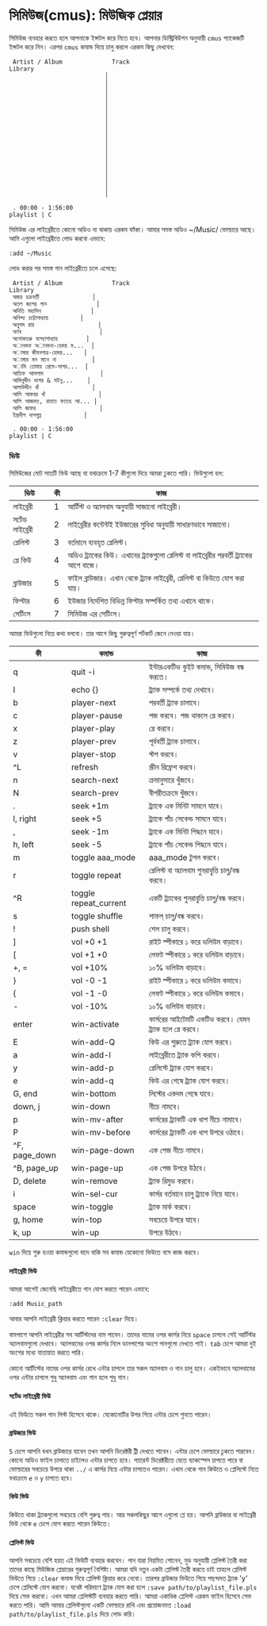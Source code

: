 # সিমিউজ(cmus): মিউজিক প্লেয়ার

সিমিউজ ব্যবহার করতে হলে আপনাকে ইন্সটল করে নিতে হবে। আপনার ডিস্ট্রিবিউশন অনুযায়ী `cmus` প্যাকেজটি ইন্সটল করে নিন। এরপর `cmus` কমান্ড দিয়ে চালু করলে এরকম কিছু দেখবেন:

```
 Artist / Album              Track                                        Library
                           │
                           │
                           │
                           │
                           │
                           │
                           │
                           │
                           │
                           │
                           │
                           │
                           │
                           │
                           │
                           │
                           │
                           │

 . 00:00 - 1:56:00                                                 playlist | C
```

সিমিউজ এর লাইব্রেরীতে কোনো অডিও না থাকায় এরকম ফাঁকা। আমার সমস্ত অডিও ~/Music/ ফোল্ডারে আছে। আমি এগুলো লাইব্রেরীতে লোড করবো এভাবে:

```
:add ~/Music
```

লোড করার পর সমস্ত গান লাইব্রেরীতে চলে এসেছে:

```
 Artist / Album              Track                                        Library
 অজয় চক্রবর্তী               │
 অতল জলের গান              │
 অদিতি মহাসিন              │
 অনিন্দ্য চট্টোপাধ্যায়         │
 অনুপম রায়                  │
 অর্ণব                      │
 অশোকতরু বন্দ্যোপাধ্যায়        │
 অানমনা অানমনা-হেমন্ত ম...  │
 অামার জীবনপাত্র-হেমন্ত...   │
 অামার মন মানে না          │
 অামি তোমার প্রেমে-সাগর...  │
 আতিফ আসলাম                │
 আমিনুদ্দীন ডাগর & মইনু...    │
 আলাউদ্দীন খাঁ               │
 আলি আকবর খাঁ               │
 আলি আজমত, রাহাত ফতেহ আ... │
 আলি জাফর                  │
 ইন্দ্রদীপ দাশগুপ্ত            │

 . 00:00 - 1:56:00                                                 playlist | C
```

### ভিউ

সিমিউজের মোট সাতটি ভিউ আছে যা যথাক্রমে 1-7 কীগুলো দিয়ে আমরা ঢুকতে পারি। ভিউগুলো হল:

| ভিউ | কী | কাজ |
| --- | --- | -------------- |
| লাইব্রেরী | 1 | আর্টিস্ট ও অ্যালবাম অনুযায়ী সাজানো লাইব্রেরী। |
| সর্টেড লাইব্রেরী | 2 | লাইব্রেরীর কন্টেন্টই ইউজারের সুবিধা অনুযায়ী সাধারণভাবে সাজানো। |
| প্লেলিস্ট | 3 | বর্তমানে ব্যবহৃত প্লেলিস্ট। |
| প্লে কিউ | 4 | অডিও ট্র্যাকের কিউ। এখানের ট্র্যাকগুলো প্লেলিস্ট বা লাইব্রেরীর পরবর্তী ট্র্যাকের আগে বাজে। |
| ব্রাউজার | 5 | ফাইল ব্রাউজার। এখান থেকে ট্র্যাক লাইব্রেরী, প্লেলিস্ট বা কিউতে যোগ করা যায়। |
| ফিল্টার | 6 | ইউজার নির্দেশিত বিভিন্ন ফিল্টার সম্পর্কিত তথ্য এখানে থাকে। |
| সেটিংস | 7 | সিমিউজ এর সেটিংস। |

আমরা ভিউগুলো নিয়ে কথা বলবো। তার আগে কিছু গুরুত্বপূর্ণ শর্টকার্ট জেনে নেওয়া যায়। 

| কী | কমান্ড | কাজ |
| ------- | ------- | -------------- |
| q | quit -i | ইন্টারএকটিভ কুইট কমান্ড, সিমিউজ বন্ধ করতে। |
| I | echo {} | ট্র্যাক সম্পর্কে তথ্য দেখাবে। |
| b | player-next | পরবর্তী ট্র্যাক চালাবে। |
| c | player-pause | পজ করবে। পজ থাকলে প্লে করবে। |
| x | player-play | প্লে করবে। |
| z | player-prev | পূর্ববর্তী ট্র্যাক চালাবে। |
| v | player-stop | স্টপ করবে। |
| ^L | refresh | স্ক্রীন রিফ্রেশ করবে। |
| n | search-next | ক্রমানুসারে খুঁজবে। |
| N | search-prev | বীপরীতক্রমে খুঁজবে। |
| . | seek +1m | ট্র্যাকে এক মিনিট সামনে যাবে। |
| l, right | seek +5 | ট্র্যাকে পাঁচ সেকেন্ড সামনে যাবে। |
| , | seek -1m | ট্র্যাকে এক মিনিট পিছনে যাবে। |
| h, left | seek -5 | ট্র্যাকে পাঁচ সেকেন্ড পিছনে যাবে। |
| m | toggle aaa_mode | aaa_mode টুগল করবে। |
| r | toggle repeat | প্লেলিস্ট বা অ্যালবাম পুনরাবৃৃত্তি চালু/বন্ধ করবে।  |
| ^R | toggle repeat_current | একটি ট্র্যাকের পুনরাবৃৃত্তি চালু/বন্ধ করবে। |
| s | toggle shuffle | শাফল্ চালু/বন্ধ করবে। |
| ! | push shell<space> | শেল চালু করবে। |
| ] | vol +0 +1 | রাইট স্পীকারে ১ করে ভলিউম বাড়াবে। |
| [ | vol +1 +0 | লেফট স্পীকারে ১ করে ভলিউম বাড়াবে। |
| +, = | vol +10% | ১০% ভলিউম বাড়াবে। |
| } | vol -0 -1 | রাইট স্পীকারে ১ করে ভলিউম কমাবে। |
| { | vol -1 -0 | লেফট স্পীকারে ১ করে ভলিউম কমাবে। |
| - | vol -10% | ১০% ভলিউম বাড়াবে। |
| enter | win-activate | কার্সরের আইটেমটি একটিভ করবে। যেমন ট্র্যাক হলে প্লে করবে। |
| E | win-add-Q | কিউ এর শুরুতে ট্র্যাক যোগ করবে। |
| a | win-add-l | লাইব্রেরীতে ট্র্যাক কপি করবে। |
| y | win-add-p | প্লেলিস্টে ট্র্যাক যোগ করবে। |
| e | win-add-q | কিউ এর শেষে ট্র্যাক যোগ করবে। |
| G, end | win-bottom | লিস্টের একদম শেষে যাবে। |
| down, j | win-down | নীচে নামবে। |
| p | win-mv-after | কার্সরের ট্র্যাকটি এক ধাপ নীচে নামাবে। |
| P | win-mv-before | কার্সরের ট্র্যাকটি এক ধাপ উপরে ওঠাবে। |
| ^F, page_down | win-page-down | এক পেজ নীচে নামবে। |
| ^B, page_up | win-page-up | এক পেজ উপরে উঠবে। |
| D, delete | win-remove | ট্র্যাক রিমুভ করবে। |
| i | win-sel-cur | কার্সর বর্তমানে চালু ট্র্যাকে নিয়ে যাবে। |
| space | win-toggle | ট্র্যাক মার্ক করবে। |
| g, home | win-top | সবচেয়ে উপরে যাবে।  |
| k, up | win-up | উপরে উঠবে। |

`win` দিয়ে শুরু হওয়া কমান্ডগুলো বাদে বাকি সব কমান্ড যেকোনো ভিউতে বসে কাজ করবে।

#### লাইব্রেরী ভিউ

আমরা আগেই জেনেছি লাইব্রেরীতে গান যোগ করতে পারেন এভাবে:

```
:add Music_path
```

আবার আপনি লাইব্রেরী ক্লিয়ার করতে পারেন `:clear` দিয়ে।

বামপাশে আপনি লাইব্রেরীর সব আর্টিস্টদের নাম পাবেন। তাদের নামের ওপর কার্সর নিয়ে `space` চাপলে সেই আর্টিস্টর অ্যালবামগুলো দেখাবে। অ্যালবামের ওপর কার্সর নিলে ডানপাশের অংশে গানগুলো দেখতে পাই। `tab` চেপে আমরা দুই অংশের মধ্যে যাতায়াত করতে পারি।

কোনো আর্টিস্টের নামের ওপর কার্সর রেখে এন্টার চাপলে তার সকল অ্যালবাম ও গান চালু হবে। একইভাবে অ্যালবামের ওপর এন্টার চাপলে শুধু অ্যালবাম এবং গান হলে শুধু গান।

#### সর্টেড লাইব্রেরী ভিউ

এই ভিউতে সকল গান লিস্ট হিসেবে থাকে। যেকোনোটির উপর গিয়ে এন্টার চেপে শুনতে পারেন।

#### ব্রাউজার ভিউ

`5` চেপে আপনি যখন ব্রাউজারে যাবেন তখন আপনি ডিরেক্টরী ট্রী দেখতে পাবেন। এন্টার চেপে ফোল্ডারে ঢুকতে পারবেন। কোনো অডিও ফাইল চালাতে চাইলেও এন্টার চাপতে হবে। প্যারেন্ট ডিরেক্টরীতে যেতে ব্যাকস্পেস চাপতে পারে বা ফোল্ডারের সবচেয়ে উপরে থাকা `../` এ কার্সর নিয়ে এন্টার চাপতেও পারেন। এখান থেকে গান কিউতে ও প্লেলিস্টে নিতে যথাক্রমে `e` ও `y` চাপতে হবে।

#### কিউ ভিউ

কিউতে থাকা ট্র্যাকগুলো সবচেয়ে বেশি গুরুত্ব পায়। আর সকলকিছুর আগে এগুলো প্লে হয়। আপনি ব্রাউজার বা লাইব্রেরী ভিউ থেকে `e` চেপে যোগ করতে পারেন কিউতে।

#### প্লেলিস্ট ভিউ

আপনি সবচেয়ে বেশি হয়ত এই ভিউটি ব্যবহার করবেন। গান যারা নিয়মিত শোনেন, মুড অনুযায়ী প্লেলিস্ট তৈরী করা তাদের কাছে মিউজিক প্লেয়ারের গুরুত্বপূর্ণ বৈশিষ্ট্য। আমরা যদি নতুন একটা প্লেলিস্ট তৈরী করতে চাই তাহলে প্লেলিস্ট ভিউতে গিয়ে `:clear` কমান্ড দিয়ে প্লেলিস্ট ক্লিয়ার করে নেবো। তারপর ব্রাউজার ভিউতে গিয়ে পছন্দমত ট্র্যাক 'y' চেপে প্লেলিস্টে যোগ করবো। যথেষ্ট পরিমাণে ট্র্যাক যোগ করা হলে `:save path/to/playlist_file.pls` দিয়ে সেভ করবো। এখন আমরা প্লেলিস্টটি ব্যবহার করতে পারি। আমরা একাধিক প্লেলিস্ট এরকম ফাইল হিসেবে সেভ করতে পারি। আমি আমার প্লেলিস্টগুলো একটি ফোল্ডারে রাখি এবং প্রয়োজনমত `:load path/to/playlist_file.pls` দিয়ে লোড করি।